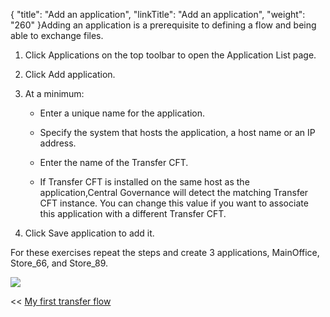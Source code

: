 {
    "title": "Add an application",
    "linkTitle": "Add an application",
    "weight": "260"
}Adding an application is a prerequisite to defining a flow and being able to exchange files.

1.  Click Applications on the top toolbar to open the Application List page.
2.  Click Add application.
3.  At a minimum:
    -   Enter a unique name for the application.  
    -   Specify the system that hosts the application, a host name or an IP address.
    -   Enter the name of the Transfer CFT.
    -   If Transfer CFT is installed on the same host as the application,Central Governance will detect the matching Transfer CFT instance. You can change this value if you want to associate this application with a different Transfer CFT.
4.  Click Save application to add it.

For these exercises repeat the steps and create 3 applications, MainOffice, Store\_66, and Store\_89.

![](/Images/TransferCFT/create_application_w_cg.png)

&lt;&lt; [My first transfer flow](../)
